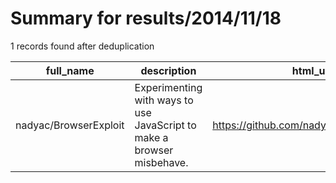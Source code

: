 
# Summary for results/2014/11/18
    
1 records found after deduplication

| full_name | description | html_url | matched_list | matched_count | pushed_at | size | stargazers_count | language | forks_count | vul_ids |
|-----------------------|------------------------------------------------------------------------|------------------------------------------|----------------|-----------------|---------------------------|--------|--------------------|------------|---------------|-----------|
| nadyac/BrowserExploit | Experimenting with ways to use JavaScript to make a browser misbehave. | https://github.com/nadyac/BrowserExploit | ['exploit'] | 1 | 2014-11-18 03:18:41+00:00 | 172 | 1 | nan | 0 | [] |
